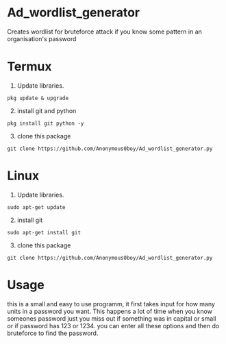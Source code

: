 # Ad_wordlist_generator
Creates wordlist for bruteforce attack if you know some pattern in an organisation's password

# Termux

1. Update libraries.
```
pkg update & upgrade
```
2. install git and python
```
pkg install git python -y
```
3. clone this package
```
git clone https://github.com/Anonymous0boy/Ad_wordlist_generator.py
```
# Linux
1. Update libraries.
```
sudo apt-get update
```
2. install git
```
sudo apt-get install git
```
3. clone this package
```
git clone https://github.com/Anonymous0boy/Ad_wordlist_generator.py
```
# Usage
this is a small and easy to use programm, it first takes input for how many units in a password you want.
This happens a lot of time when you know someones password just you miss out if something was in capital or small or if password has 123 or 1234.
you can enter all these options and then do bruteforce to find the password.
